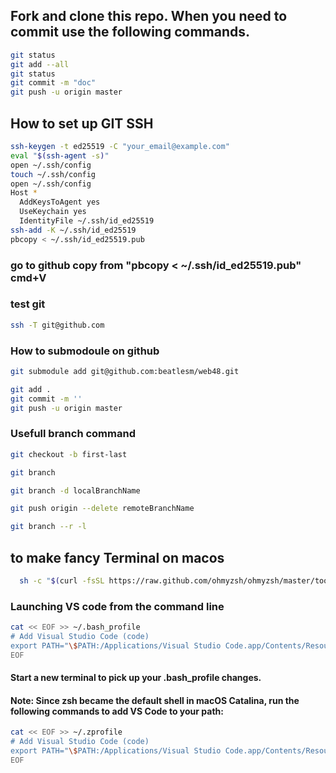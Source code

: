 ## Fork and clone this repo. When you need to commit use the following commands.
```sh
git status
git add --all
git status
git commit -m "doc"
git push -u origin master
```

## How to set up GIT SSH
```sh
ssh-keygen -t ed25519 -C "your_email@example.com"
eval "$(ssh-agent -s)"
open ~/.ssh/config
touch ~/.ssh/config
open ~/.ssh/config
Host *
  AddKeysToAgent yes
  UseKeychain yes
  IdentityFile ~/.ssh/id_ed25519
ssh-add -K ~/.ssh/id_ed25519
pbcopy < ~/.ssh/id_ed25519.pub
```
### go to github copy from "pbcopy < ~/.ssh/id_ed25519.pub" cmd+V
### test git
```sh
ssh -T git@github.com
```

### How to submodoule on github
```sh
git submodule add git@github.com:beatlesm/web48.git

git add .
git commit -m ''
git push -u origin master
```
### Usefull branch command
```sh
git checkout -b first-last

git branch

git branch -d localBranchName

git push origin --delete remoteBranchName

git branch --r -l

```

## to make fancy Terminal on macos
```sh
  sh -c "$(curl -fsSL https://raw.github.com/ohmyzsh/ohmyzsh/master/tools/install.sh)"
```

### Launching VS code from the command line
```sh
cat << EOF >> ~/.bash_profile
# Add Visual Studio Code (code)
export PATH="\$PATH:/Applications/Visual Studio Code.app/Contents/Resources/app/bin"
EOF
```
#### Start a new terminal to pick up your .bash_profile changes.
#### Note: Since zsh became the default shell in macOS Catalina, run the following commands to add VS Code to your path:
```sh
cat << EOF >> ~/.zprofile
# Add Visual Studio Code (code)
export PATH="\$PATH:/Applications/Visual Studio Code.app/Contents/Resources/app/bin"
EOF
```
